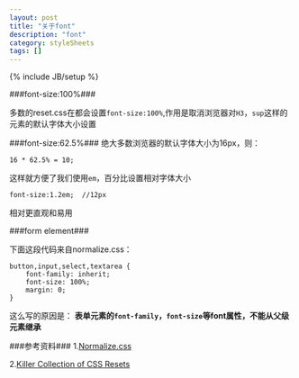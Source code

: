 ```yaml
---
layout: post
title: "关于font"
description: "font"
category: styleSheets
tags: []
---
```

{% include JB/setup %}


###font-size:100%###

多数的reset.css在都会设置`font-size:100%`,作用是取消浏览器对`H3`，`sup`这样的元素的默认字体大小设置


###font-size:62.5%###
绝大多数浏览器的默认字体大小为16px，则：

	16 * 62.5% = 10;
	
这样就方便了我们使用`em`，百分比设置相对字体大小

	font-size:1.2em;  //12px
	
相对更直观和易用


###form element###

下面这段代码来自normalize.css：

	button,input,select,textarea {
    	font-family: inherit; 
    	font-size: 100%; 
    	margin: 0; 
	}
这么写的原因是：
**表单元素的`font-family`，`font-size`等font属性，不能从父级元素继承**

###参考资料###
1.[Normalize.css](http://necolas.github.io/normalize.css/)

2.[Killer Collection of CSS Resets](http://perishablepress.com/a-killer-collection-of-global-css-reset-styles/)
	



